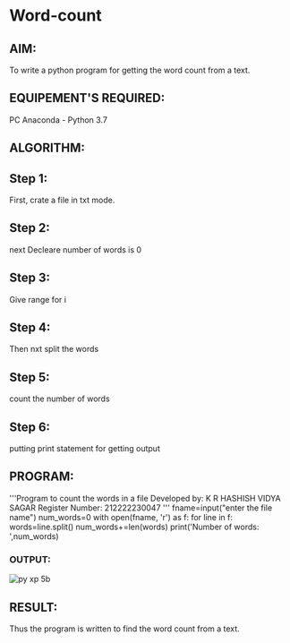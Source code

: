 # Word-count
## AIM:
To write a python program for getting the word count from a text.
## EQUIPEMENT'S REQUIRED: 
PC
Anaconda - Python 3.7
## ALGORITHM: 
## Step 1:
First, crate a file in txt mode.

## Step 2:
next Decleare number of words is 0

## Step 3:
Give range for i

## Step 4:
Then nxt split the words

## Step 5:
count the number of words

## Step 6:
putting print statement for getting output

## PROGRAM:
'''Program to count the words in a file
Developed by: K R HASHISH VIDYA SAGAR
Register Number: 212222230047
'''
fname=input("enter the file name")
num_words=0
with open(fname, 'r') as f:
    for line in f:
        words=line.split()
        num_words+=len(words)
print('Number of words: ',num_words)

### OUTPUT:

![py xp 5b](https://github.com/hashish9275/Word-count/assets/118707521/7e2a3799-943a-452b-8d78-ff882fd7e73b)


## RESULT:
Thus the program is written to find the word count from a text.

